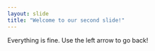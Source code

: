 ```yaml
---
layout: slide
title: "Welcome to our second slide!"
---
```

Everything is fine. 
Use the left arrow to go back!
